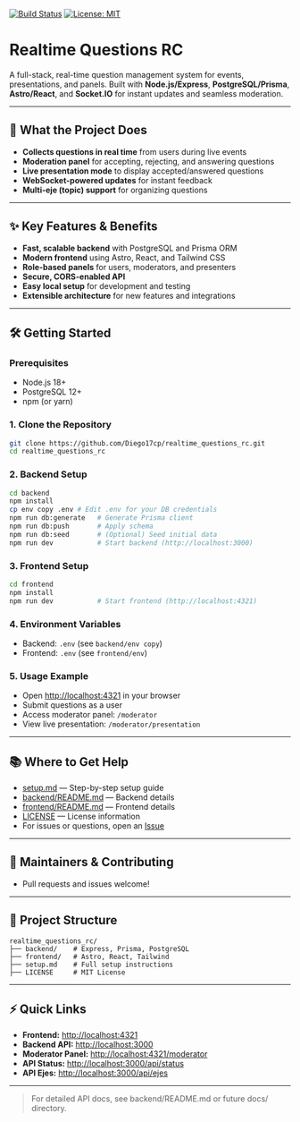 [![Build Status](https://img.shields.io/badge/build-passing-brightgreen)](LICENSE)
[![License: MIT](https://img.shields.io/badge/License-MIT-yellow.svg)](LICENSE)

# Realtime Questions RC

A full-stack, real-time question management system for events, presentations, and panels. Built with **Node.js/Express**, **PostgreSQL/Prisma**, **Astro/React**, and **Socket.IO** for instant updates and seamless moderation.

---

## 🚀 What the Project Does

- **Collects questions in real time** from users during live events
- **Moderation panel** for accepting, rejecting, and answering questions
- **Live presentation mode** to display accepted/answered questions
- **WebSocket-powered updates** for instant feedback
- **Multi-eje (topic) support** for organizing questions

---

## ✨ Key Features & Benefits

- **Fast, scalable backend** with PostgreSQL and Prisma ORM
- **Modern frontend** using Astro, React, and Tailwind CSS
- **Role-based panels** for users, moderators, and presenters
- **Secure, CORS-enabled API**
- **Easy local setup** for development and testing
- **Extensible architecture** for new features and integrations

---

## 🛠️ Getting Started

### Prerequisites
- Node.js 18+
- PostgreSQL 12+
- npm (or yarn)

### 1. Clone the Repository
```bash
git clone https://github.com/Diego17cp/realtime_questions_rc.git
cd realtime_questions_rc
```

### 2. Backend Setup
```bash
cd backend
npm install
cp env copy .env # Edit .env for your DB credentials
npm run db:generate   # Generate Prisma client
npm run db:push       # Apply schema
npm run db:seed       # (Optional) Seed initial data
npm run dev           # Start backend (http://localhost:3000)
```

### 3. Frontend Setup
```bash
cd frontend
npm install
npm run dev           # Start frontend (http://localhost:4321)
```

### 4. Environment Variables
- Backend: `.env` (see `backend/env copy`)
- Frontend: `.env` (see `frontend/env`)

### 5. Usage Example
- Open [http://localhost:4321](http://localhost:4321) in your browser
- Submit questions as a user
- Access moderator panel: `/moderator`
- View live presentation: `/moderator/presentation`

---

## 📚 Where to Get Help
- [setup.md](setup.md) — Step-by-step setup guide
- [backend/README.md](backend/README.md) — Backend details
- [frontend/README.md](frontend/README.md) — Frontend details
- [LICENSE](LICENSE) — License information
- For issues or questions, open an [Issue](https://github.com/Diego17cp/realtime_questions_rc/issues)

---

## 👥 Maintainers & Contributing
- Pull requests and issues welcome!

---

## 📝 Project Structure
```
realtime_questions_rc/
├── backend/    # Express, Prisma, PostgreSQL
├── frontend/   # Astro, React, Tailwind
├── setup.md    # Full setup instructions
├── LICENSE     # MIT License
```

---

## ⚡ Quick Links
- **Frontend:** [http://localhost:4321](http://localhost:4321)
- **Backend API:** [http://localhost:3000](http://localhost:3000)
- **Moderator Panel:** [http://localhost:4321/moderator](http://localhost:4321/moderator)
- **API Status:** [http://localhost:3000/api/status](http://localhost:3000/api/status)
- **API Ejes:** [http://localhost:3000/api/ejes](http://localhost:3000/api/ejes)

---

> For detailed API docs, see backend/README.md or future docs/ directory.
